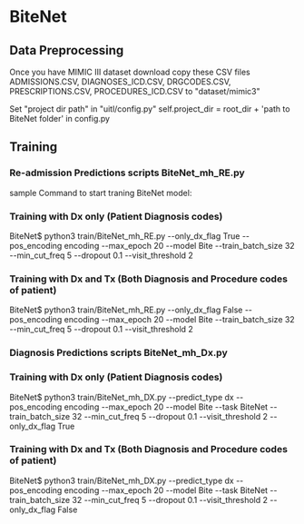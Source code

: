 # BiteNet

## Data Preprocessing

  Once you have MIMIC III dataset download copy these CSV files ADMISSIONS.CSV, DIAGNOSES_ICD.CSV, DRGCODES.CSV, PRESCRIPTIONS.CSV, PROCEDURES_ICD.CSV  to "dataset/mimic3"
  
  Set "project dir path" in "uitl/config.py" self.project_dir = root_dir + 'path to BiteNet folder'  in config.py

## Training 

### Re-admission Predictions scripts BiteNet_mh_RE.py

sample Command to start traning BiteNet model:

### Training with Dx only (Patient Diagnosis codes)

BiteNet$ python3 train/BiteNet_mh_RE.py --only_dx_flag True --pos_encoding encoding --max_epoch 20 --model Bite --train_batch_size 32 --min_cut_freq 5 --dropout 0.1 --visit_threshold 2


### Training with Dx and Tx (Both Diagnosis and Procedure codes of patient)

BiteNet$ python3 train/BiteNet_mh_RE.py --only_dx_flag False --pos_encoding encoding --max_epoch 20 --model Bite --train_batch_size 32 --min_cut_freq 5 --dropout 0.1 --visit_threshold 2

### Diagnosis Predictions scripts BiteNet_mh_Dx.py

### Training with Dx only (Patient Diagnosis codes)

BiteNet$ python3 train/BiteNet_mh_DX.py --predict_type dx --pos_encoding encoding --max_epoch 20 --model Bite --task BiteNet --train_batch_size 32 --min_cut_freq 5 --dropout 0.1 --visit_threshold 2 --only_dx_flag True

### Training with Dx and Tx (Both Diagnosis and Procedure codes of patient)

BiteNet$ python3 train/BiteNet_mh_DX.py --predict_type dx --pos_encoding encoding --max_epoch 20 --model Bite --task BiteNet --train_batch_size 32 --min_cut_freq 5 --dropout 0.1 --visit_threshold 2 --only_dx_flag False
